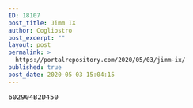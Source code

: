 ```yaml
---
ID: 18107
post_title: Jimm IX
author: Cogliostro
post_excerpt: ""
layout: post
permalink: >
  https://portalrepository.com/2020/05/03/jimm-ix/
published: true
post_date: 2020-05-03 15:04:15
---
```

<pre>602904B2D450</pre>